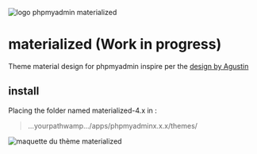![logo phpmyadmin materialized](https://github.com/foxdog05000/materialized/blob/master/materialized-4.1/img/logo_left.png "Logo phpmyadmin materialized")

# materialized (Work in progress)
Theme material design for phpmyadmin inspire per the [design by Agustin](http://www.materialup.com/posts/phpmyadmin-material-design)


## install
Placing the folder named materialized-4.x in :
> ...yourpathwamp.../apps/phpmyadminx.x.x/themes/

![maquette du thème materialized](https://github.com/foxdog05000/materialized/blob/master/PHPMyAdmin.png "Maquette du thème materialized réalisé par Agustin")